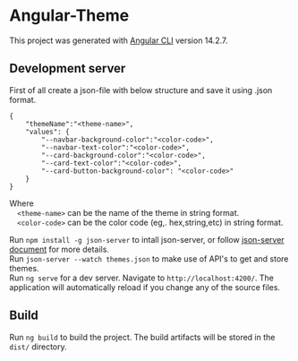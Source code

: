 # Angular-Theme

This project was generated with [Angular CLI](https://github.com/angular/angular-cli) version 14.2.7.

## Development server
First of all create a json-file with below structure and save it using .json format.
```
{
    "themeName":"<theme-name>",
    "values": {
        "--navbar-background-color":"<color-code>",
        "--navbar-text-color":"<color-code>",
        "--card-background-color":"<color-code>",
        "--card-text-color":"<color-code>",
        "--card-button-background-color": "<color-code>"
    }
}
```

Where <br>
  &ensp;&ensp;`<theme-name>` can be the name of the theme in string format.<br>
  &ensp;&ensp;`<color-code>` can be the color code (eg,. hex,string,etc) in string format.

Run `npm install -g json-server` to intall json-server, or follow [json-server document](https://www.npmjs.com/package/json-server) for more details.<br>
Run `json-server --watch themes.json` to make use of API's to get and store themes.<br>
Run `ng serve` for a dev server. Navigate to `http://localhost:4200/`. The application will automatically reload if you change any of the source files.<br>

## Build

Run `ng build` to build the project. The build artifacts will be stored in the `dist/` directory.
